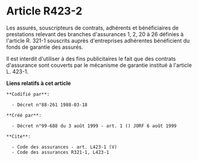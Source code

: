 # Article R423-2

Les assurés, souscripteurs de contrats, adhérents et bénéficiaires de prestations relevant des branches d'assurances 1, 2, 20
à 26 définies à l'article R. 321-1 souscrits auprès d'entreprises adhérentes bénéficient du fonds de garantie des assurés.

Il est interdit d'utiliser à des fins publicitaires le fait que des contrats d'assurance sont couverts par le mécanisme de
garantie institué à l'article L. 423-1.

**Liens relatifs à cet article**

	**Codifié par**:

	  - Décret n°88-261 1988-03-18

	**Créé par**:

	  - Décret n°99-688 du 3 août 1999 - art. 1 () JORF 6 août 1999

	**Cite**:

	  - Code des assurances - art. L423-1 (V)
	  - Code des assurances R321-1, L423-1
